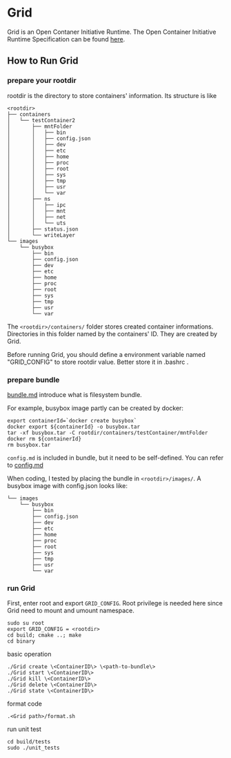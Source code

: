 # Grid

Grid is an Open Contaner Initiative Runtime. The Open Container Initiative Runtime Specification can be found [here](https://github.com/opencontainers/runtime-spec).

## How to Run Grid

### prepare your rootdir

rootdir is the directory to store containers' information. Its structure is like
```
<rootdir>
├── containers
│   └── testContainer2
│       ├── mntFolder
│       │   ├── bin
│       │   ├── config.json
│       │   ├── dev
│       │   ├── etc
│       │   ├── home
│       │   ├── proc
│       │   ├── root
│       │   ├── sys
│       │   ├── tmp
│       │   ├── usr
│       │   └── var
│       ├── ns
│       │   ├── ipc
│       │   ├── mnt
│       │   ├── net
│       │   └── uts
│       ├── status.json
│       └── writeLayer
└── images
    └── busybox
        ├── bin
        ├── config.json
        ├── dev
        ├── etc
        ├── home
        ├── proc
        ├── root
        ├── sys
        ├── tmp
        ├── usr
        └── var
```
The `<rootdir>/containers/` folder stores created container informations. 
Directories in this folder named by the containers' ID. They are created by Grid.

Before running Grid,  you should define a environment variable named "GRID_CONFIG" to store rootdir value. Better store it in .bashrc .

### prepare bundle

[bundle.md](https://github.com/opencontainers/runtime-spec/blob/master/bundle.md) introduce what is filesystem bundle.

For example, busybox image partly can be created by docker:
```
export containerId=`docker create busybox`
docker export ${containerId} -o busybox.tar
tar -xf busybox.tar -C rootdir/containers/testContainer/mntFolder
docker rm ${containerId}
rm busybox.tar
```
`config.md` is included in bundle, but it need to be self-defined. You can refer to [config.md](https://github.com/opencontainers/runtime-spec/blob/master/config.md)

When coding, I tested by placing the bundle in `<rootdir>/images/`. A busybox image with config.json looks like:
```
└── images
    └── busybox
        ├── bin
        ├── config.json
        ├── dev
        ├── etc
        ├── home
        ├── proc
        ├── root
        ├── sys
        ├── tmp
        ├── usr
        └── var
```

###  run Grid

First, enter root and export `GRID_CONFIG`. Root privilege is needed here since Grid need to mount and umount namespace.
```
sudo su root
export GRID_CONFIG = <rootdir>
cd build; cmake ..; make
cd binary
```
basic operation
```
./Grid create \<ContainerID\> \<path-to-bundle\>
./Grid start \<ContainerID\>
./Grid kill \<ContainerID\>
./Grid delete \<ContainerID\>
./Grid state \<ContainerID\>
```
format code
```
.<Grid path>/format.sh
```
run unit test
```
cd build/tests
sudo ./unit_tests
```
